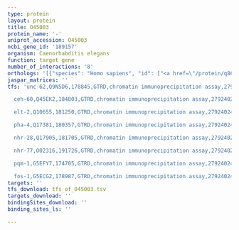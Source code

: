 ```yaml
---
type: protein
layout: protein
title: O45003
protein_name: '-'
uniprot_accession: O45003
ncbi_gene_id: '189157'
organism: Caenorhabditis elegans
function: target gene
number_of_interactions: '8'
orthologs: '[{"species": "Homo sapiens", "id": ["<a href=\"/protein/q86tx2\">Q86TX2</a>", "<a href=\"/protein/q8n9l9\">Q8N9L9</a>", "<a href=\"/protein/q3i5f7\">Q3I5F7</a>", "<a href=\"/protein/q14032\">Q14032</a>"]}, {"species": "Mus musculus", "id": ["<a href=\"/protein/q8bwn8\">Q8BWN8</a>", "<a href=\"/protein/q32q92\">Q32Q92</a>", "<a href=\"/protein/q91x34\">Q91X34</a>", "<a href=\"/protein/q9qyr7\">Q9QYR7</a>", "<a href=\"/protein/o55137\">O55137</a>", "<a href=\"/protein/a2akk5\">A2AKK5</a>", "<a href=\"/protein/q9qyr9\">Q9QYR9</a>", "<a href=\"/protein/q6q2z6\">Q6Q2Z6</a>", "<a href=\"/protein/q8bgg9\">Q8BGG9</a>"]}, {"species": "Rattus norvegicus", "id": ["<a href=\"/protein/q63276\">Q63276</a>", "<a href=\"/protein/a0a0g2k4m8\">A0A0G2K4M8</a>", "<a href=\"/protein/d3ziq1\">D3ZIQ1</a>", "<a href=\"/protein/q5fvr5\">Q5FVR5</a>", "<a href=\"/protein/a1a5r4\">A1A5R4</a>", "<a href=\"/protein/q6imx8\">Q6IMX8</a>", "<a href=\"/protein/a0a0g2k7z3\">A0A0G2K7Z3</a>"]}, {"species": "Danio rerio", "id": ["<a href=\"/protein/q5spg8\">Q5SPG8</a>", "<a href=\"/protein/f1r2j0\">F1R2J0</a>"]}]'
jaspar_matrices: ''
tfs: 'unc-62,Q9N5D6,178845,GTRD,chromatin immunoprecipitation assay,27924024%5Buid%5D,No

  ceh-60,Q45EK2,184803,GTRD,chromatin immunoprecipitation assay,27924024%5Buid%5D,No

  elt-2,Q10655,181250,GTRD,chromatin immunoprecipitation assay,27924024%5Buid%5D,No

  pha-4,Q17381,180357,GTRD,chromatin immunoprecipitation assay,27924024%5Buid%5D,No

  nhr-28,Q17905,181705,GTRD,chromatin immunoprecipitation assay,27924024%5Buid%5D,No

  nhr-77,O02316,191726,GTRD,chromatin immunoprecipitation assay,27924024%5Buid%5D,No

  pqm-1,G5EFY7,174705,GTRD,chromatin immunoprecipitation assay,27924024%5Buid%5D,No

  fos-1,G5ECG2,178987,GTRD,chromatin immunoprecipitation assay,27924024%5Buid%5D,No'
targets: ''
tfs_download: tfs_of_O45003.tsv
targets_download: ''
bindingSites_download: ''
binding_sites_ls: ''

---
```

